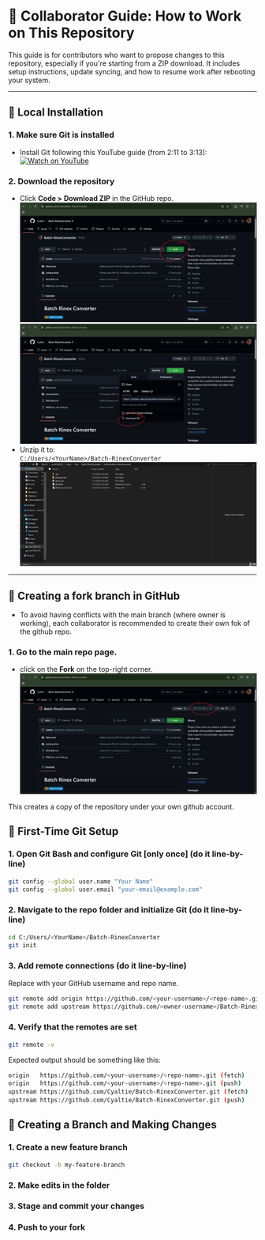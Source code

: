 # 🤝 Collaborator Guide: How to Work on This Repository

This guide is for contributors who want to propose changes to this repository, especially if you're starting from a ZIP download. It includes setup instructions, update syncing, and how to resume work after rebooting your system.

---

## 📂 Local Installation

### 1. Make sure Git is installed  
- Install Git following this YouTube guide (from 2:11 to 3:13):  
  [![Watch on YouTube](https://img.shields.io/badge/Watch_on-YouTube-red?logo=youtube)](https://youtu.be/tRZGeaHPoaw?si=NV-0TO8qYmWDUhnu&t=131)

### 2. Download the repository  
- Click **Code > Download ZIP** in the GitHub repo.  
  ![Download ZIP](Resources/githubstep2.png)
  ![Download ZIP](Resources/githubstep2a.png)    
- Unzip it to:  
  `C:/Users/<YourName>/Batch-RinexConverter`  
  ![Unzip Folder](Resources/githubstep2b.png)

---
## 🔱 Creating a fork branch in GitHub
- To avoid having conflicts with the main branch (where owner is working), each collaborator is recommended to create their own fok of the github repo.
### 1. Go to the main repo page.
-  click on the **Fork** on the top-right corner.
    ![Alt text](Resources/gitfork.png)<br>

This creates a copy of the repository under your own github account.

## 🔧 First-Time Git Setup

### 1. Open Git Bash and configure Git [only once] (do it line-by-line)  
```bash
git config --global user.name "Your Name"
git config --global user.email "your-email@example.com"
```

### 2. Navigate to the repo folder and initialize Git (do it line-by-line)

```bash
cd C:/Users/<YourName>/Batch-RinexConverter
git init
```

### 3. Add remote connections (do it line-by-line)
Replace with your GitHub username and repo name.
```bash
git remote add origin https://github.com/<your-username>/<repo-name>.git
git remote add upstream https://github.com/<owner-username>/Batch-RinexConverter.git
```
### 4. Verify that the remotes are set
```bash
git remote -v
```
Expected output should be something like this:
```bash
origin   https://github.com/<your-username>/<repo-name>.git (fetch)
origin   https://github.com/<your-username>/<repo-name>.git (push)
upstream https://github.com/Cyaltie/Batch-RinexConverter.git (fetch)
upstream https://github.com/Cyaltie/Batch-RinexConverter.git (push)
```

## 🌿 Creating a Branch and Making Changes

### 1. Create a new feature branch
```bash
git checkout -b my-feature-branch
```
### 2. Make edits in the folder

### 3. Stage and commit your changes

### 4. Push to your fork
